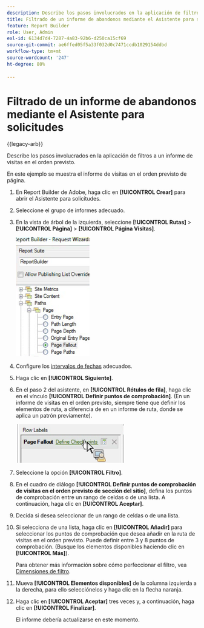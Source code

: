 ```yaml
---
description: Describe los pasos involucrados en la aplicación de filtros a un informe de visitas en el orden previsto.
title: Filtrado de un informe de abandonos mediante el Asistente para solicitudes
feature: Report Builder
role: User, Admin
exl-id: 6134d7d4-7287-4a83-92b6-d250ca15cf69
source-git-commit: ae6ffed05f5a33f032d0c7471ccdb1029154ddbd
workflow-type: tm+mt
source-wordcount: '247'
ht-degree: 80%

---
```


# Filtrado de un informe de abandonos mediante el Asistente para solicitudes

{{legacy-arb}}

Describe los pasos involucrados en la aplicación de filtros a un informe de visitas en el orden previsto.

En este ejemplo se muestra el informe de visitas en el orden previsto de página.

1. En Report Builder de Adobe, haga clic en **[!UICONTROL Crear]** para abrir el Asistente para solicitudes.
1. Seleccione el grupo de informes adecuado.
1. En la vista de árbol de la izquierda, seleccione **[!UICONTROL Rutas]** > **[!UICONTROL Página]** > **[!UICONTROL Página Visitas]**.

   ![Captura de pantalla que muestra la vista de árbol de Windows para el directorio de Report Builder. Visita en el orden previsto de la página seleccionada.](assets/page_fallout.png)

1. Configure los [intervalos de fechas](/help/analyze/legacy-report-builder/data-requests/configuring-report-dates/custom-calendar.md) adecuados.
1. Haga clic en **[!UICONTROL Siguiente]**.
1. En el paso 2 del asistente, en **[!UICONTROL Rótulos de fila]**, haga clic en el vínculo **[!UICONTROL Definir puntos de comprobación]**. (En un informe de visitas en el orden previsto, siempre tiene que definir los elementos de ruta, a diferencia de en un informe de ruta, donde se aplica un patrón previamente).

   ![Captura de pantalla que muestra el vínculo Definir puntos de comprobación.](assets/define_checkpoints.png)

1. Seleccione la opción **[!UICONTROL Filtro]**.

1. En el cuadro de diálogo **[!UICONTROL Definir puntos de comprobación de visitas en el orden previsto de sección del sitio]**, defina los puntos de comprobación entre un rango de celdas o de una lista. A continuación, haga clic en **[!UICONTROL Aceptar]**.
1. Decida si desea seleccionar de un rango de celdas o de una lista.
1. Si selecciona de una lista, haga clic en **[!UICONTROL Añadir]** para seleccionar los puntos de comprobación que desea añadir en la ruta de visitas en el orden previsto. Puede definir entre 3 y 8 puntos de comprobación. (Busque los elementos disponibles haciendo clic en **[!UICONTROL Más]**).

   Para obtener más información sobre cómo perfeccionar el filtro, vea [Dimensiones de filtro](/help/analyze/legacy-report-builder/layout/c-filter-dimensions/filter-dimensions.md).

1. Mueva **[!UICONTROL Elementos disponibles]** de la columna izquierda a la derecha, para ello selecciónelos y haga clic en la flecha naranja.
1. Haga clic en **[!UICONTROL Aceptar]** tres veces y, a continuación, haga clic en **[!UICONTROL Finalizar]**.

   El informe debería actualizarse en este momento.
